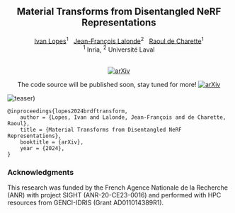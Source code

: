 <div align='center'>

## Material Transforms from Disentangled NeRF Representations
  
<div>
  <a href="https://wonjunior.github.io/">Ivan Lopes</a><sup>1</sup>&nbsp;&nbsp;
  <a href="https://vision.gel.ulaval.ca/~jflalonde/">Jean-François Lalonde</a><sup>2</sup>&nbsp;&nbsp;
  <a href="https://team.inria.fr/rits/membres/raoul-de-charette/">Raoul de Charette</a><sup>1</sup>
  <br>
  <sup>1</sup> Inria,
  <sup>2</sup> Université Laval
</div>
<br>

[![arXiv](https://img.shields.io/badge/arXiv-_-darkgreen?style=flat-square&logo=arxiv)](https://arxiv.org/abs/2411.08037)

The code source will be published soon, stay tuned for more! [![arXiv](https://img.shields.io/badge/-⭐-black?style=flat-square)](https://github.com/astra-vision/BRDFTransform/stargazers)
</div>

![teaser)](https://github.com/user-attachments/assets/4a5c99b6-eaf9-436f-bcbc-ba1dd450f48a)

```
@inproceedings{lopes2024brdftransform,
    author = {Lopes, Ivan and Lalonde, Jean-François and de Charette, Raoul},
    title = {Material Transforms from Disentangled NeRF Representations},
    booktitle = {arXiv},
    year = {2024},
}
```

### Acknowledgments
This research was funded by the French Agence Nationale de la Recherche (ANR) with project SIGHT (ANR-20-CE23-0016) and performed with HPC resources from GENCI-IDRIS (Grant  AD011014389R1).
